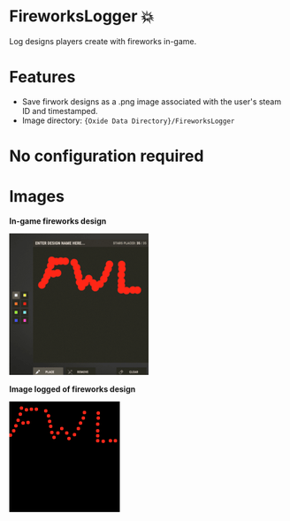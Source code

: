 # FireworksLogger 💥
Log designs players create with fireworks in-game.

# Features
* Save firwork designs as a .png image associated with the user's steam ID and timestamped.
* Image directory: `{Oxide Data Directory}/FireworksLogger`

# No configuration required

# Images

**In-game fireworks design**

![alt text](https://github.com/headtapper/FireworksLogger/blob/main/FireworksLogger1.png "In-game fireworks design")

**Image logged of fireworks design**

![alt text](https://github.com/headtapper/FireworksLogger/blob/main/FireworksLogger2.png "Logged fireworks design image")

